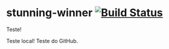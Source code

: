 # stunning-winner [![Build Status](https://travis-ci.org/masmangan/stunning-winner.svg?branch=master)](https://travis-ci.org/masmangan/stunning-winner)

Teste!

Teste local!
Teste do GitHub.
